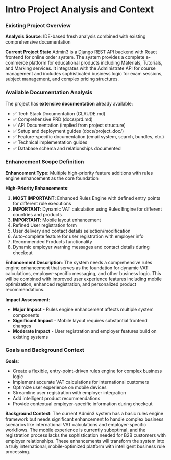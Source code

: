 # Intro Project Analysis and Context

### Existing Project Overview

**Analysis Source**: IDE-based fresh analysis combined with existing comprehensive documentation

**Current Project State**
Admin3 is a Django REST API backend with React frontend for online order system. The system provides a complete e-commerce platform for educational products including Materials, Tutorials, and Marking services. It integrates with the Administrate API for course management and includes sophisticated business logic for exam sessions, subject management, and complex pricing structures.

### Available Documentation Analysis

The project has **extensive documentation** already available:
- ✅ Tech Stack Documentation (CLAUDE.md)
- ✅ Comprehensive PRD (docs/prd.md) 
- ✅ API Documentation (implied from project structure)
- ✅ Setup and deployment guides (docs/project_doc/)
- ✅ Feature-specific documentation (email system, search, bundles, etc.)
- ✅ Technical implementation guides
- ✅ Database schema and relationships documented

### Enhancement Scope Definition

**Enhancement Type**: Multiple high-priority feature additions with rules engine enhancement as the core foundation

**High-Priority Enhancements**:
1. **MOST IMPORTANT**: Enhanced Rules Engine with defined entry points for different rule executions
2. **IMPORTANT**: Dynamic VAT calculation using Rules Engine for different countries and products  
3. **IMPORTANT**: Mobile layout enhancement
4. Refined User registration form
5. User delivery and contact details selection/modification
6. Auto-complete feature for user registration with employer info
7. Recommended Products functionality
8. Dynamic employer warning messages and contact details during checkout

**Enhancement Description**: The system needs a comprehensive rules engine enhancement that serves as the foundation for dynamic VAT calculations, employer-specific messaging, and other business logic. This will be combined with improved user experience features including mobile optimization, enhanced registration, and personalized product recommendations.

**Impact Assessment**: 
- **Major Impact** - Rules engine enhancement affects multiple system components
- **Significant Impact** - Mobile layout requires substantial frontend changes
- **Moderate Impact** - User registration and employer features build on existing systems

### Goals and Background Context

**Goals**:
- Create a flexible, entry-point-driven rules engine for complex business logic
- Implement accurate VAT calculations for international customers
- Optimize user experience on mobile devices
- Streamline user registration with employer integration
- Add intelligent product recommendations
- Provide contextual employer-specific information during checkout

**Background Context**: 
The current Admin3 system has a basic rules engine framework but needs significant enhancement to handle complex business scenarios like international VAT calculations and employer-specific workflows. The mobile experience is currently suboptimal, and the registration process lacks the sophistication needed for B2B customers with employer relationships. These enhancements will transform the system into a truly international, mobile-optimized platform with intelligent business rule processing.
